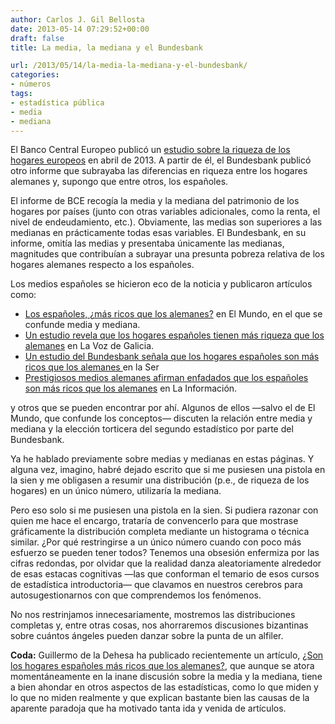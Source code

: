 ```yaml
---
author: Carlos J. Gil Bellosta
date: 2013-05-14 07:29:52+00:00
draft: false
title: La media, la mediana y el Bundesbank

url: /2013/05/14/la-media-la-mediana-y-el-bundesbank/
categories:
- números
tags:
- estadística pública
- media
- mediana
---
```


El Banco Central Europeo publicó un [estudio sobre la riqueza de los hogares europeos](http://www.ecb.int/home/html/researcher_hfcn.en.html) en abril de 2013. A partir de él, el Bundesbank publicó otro informe que subrayaba las diferencias en riqueza entre los hogares alemanes y, supongo que entre otros, los españoles.

El informe de BCE recogía la media y la mediana del patrimonio de los hogares por países (junto con otras variables adicionales, como la renta, el nivel de endeudamiento, etc.). Obviamente, las medias son superiores a las medianas en prácticamente todas esas variables. El Bundesbank, en su informe, omitía las medias y presentaba únicamente las medianas, magnitudes que contribuían a subrayar una presunta pobreza relativa de los hogares alemanes respecto a los españoles.

Los medios españoles se hicieron eco de la noticia y publicaron artículos como:

* [Los españoles, ¿más ricos que los alemanes?](http://www.elmundo.es/elmundo/2013/03/22/economia/1363953835.html) en El Mundo, en el que se confunde media y mediana.
* [Un estudio revela que los hogares españoles tienen más riqueza que los alemanes](http://www.lavozdegalicia.es/noticia/economia/2013/03/22/estudio-revela-hogares-espanoles-riqueza-alemanes/00031363947920312862625.htm) en La Voz de Galicia.
* [Un estudio del Bundesbank señala que los hogares españoles son más ricos que los alemanes ](http://www.cadenaser.com/internacional/articulo/estudio-bundesbank-senala-hogares-espanoles-ricos-alemanes/csrcsrpor/20130322csrcsrint_3/Tes) en la Ser
* [Prestigiosos medios alemanes afirman enfadados que los españoles son más ricos que los alemanes](http://noticias.lainformacion.com/mundo/prestigiosos-medios-alemanes-afirman-enfadados-que-los-espanoles-son-mas-ricos-que-los-alemanes_bynbJI5qq6VMoF4pRTimq1/) en La Información.

y otros que se pueden encontrar por ahí. Algunos de ellos —salvo el de El Mundo, que confunde los conceptos— discuten la relación entre media y mediana y la elección torticera del segundo estadístico por parte del Bundesbank.

Ya he hablado previamente sobre medias y medianas en estas páginas. Y alguna vez, imagino, habré dejado escrito que si me pusiesen una pistola en la sien y me obligasen a resumir una distribución (p.e., de riqueza de los hogares) en un único número, utilizaría la mediana.

Pero eso solo si me pusiesen una pistola en la sien. Si pudiera razonar con quien me hace el encargo, trataría de convencerlo para que mostrase gráficamente la distribución completa mediante un histograma o técnica similar. ¿Por qué restringirse a un único número cuando con poco más esfuerzo se pueden tener todos? Tenemos una obsesión enfermiza por las cifras redondas, por olvidar que la realidad danza aleatoriamente alrededor de esas estacas cognitivas —las que conforman el temario de esos cursos de estadística introductoria— que clavamos en nuestros cerebros para autosugestionarnos con que comprendemos los fenómenos.

No nos restrinjamos innecesariamente, mostremos las distribuciones completas y, entre otras cosas, nos ahorraremos discusiones bizantinas sobre cuántos ángeles pueden danzar sobre la punta de un alfiler.

**Coda:** Guillermo de la Dehesa ha publicado recientemente un artículo, [¿Son los hogares españoles más ricos que los alemanes?](http://economia.elpais.com/economia/2013/05/10/actualidad/1368186177_869519.html), que aunque se atora momentáneamente en la inane discusión sobre la media y la mediana, tiene a bien ahondar en otros aspectos de las estadísticas, como lo que miden y lo que no miden realmente y que explican bastante bien las causas de la aparente paradoja que ha motivado tanta ida y venida de artículos.
